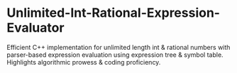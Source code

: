 # Unlimited-Int-Rational-Expression-Evaluator
Efficient C++ implementation for unlimited length int &amp; rational numbers with parser-based expression evaluation using expression tree &amp; symbol table. Highlights algorithmic prowess &amp; coding proficiency.
